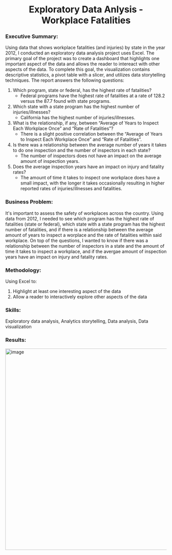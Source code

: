 <h1 align='center'>Exploratory Data Anlysis - Workplace Fatalities</h1>

### Executive Summary:
Using data that shows workplace fatalities (and injuries) by state in the year 2012, I conducted an exploratory data analysis project uses Excel. The primary goal of the project was to create a dashboard that highlights one important aspect of the data and allows the reader to intereact with other aspects of the data. To complete this goal, the visualization contains descriptive statistics, a pivot table with a slicer, and utilizes data storytelling techniques. The report answers the following questions:
  1. Which program, state or federal, has the highest rate of fatalities?
     - Federal programs have the highest rate of fatalities at a rate of 128.2 versus the 87.7 found with state programs.
  2. Which state with a state program has the highest number of injuries/illnesses?
     - California has the highest number of injuries/illnesses.
  3. What is the relationship, if any, between “Average of Years to Inspect Each Workplace Once” and “Rate of Fatalities”?
     - There is a slight positive correlation between the “Average of Years to Inspect Each Workplace Once” and “Rate of Fatalities”.
  4. Is there was a relationship between the average number of years it takes to do one inspection and the number of inspectors in each state?
     - The number of inspectors does not have an impact on the average amount of inspection years.
  5. Does the average inspection years have an impact on injury and fatality rates?
     - The amount of time it takes to inspect one workplace does have a small impact, with the longer it takes occasionally resulting in higher reported rates of injuries/illnesses and fatalities.

### Business Problem:
It's important to assess the safety of workplaces across the country. Using data from 2012, I needed to see which program has the highest rate of fatalities (state or federal), which state with a state program has the highest number of fatalities, and if there is a relationship between the average amount of years to inspect a worplace and the rate of fatalities within said workplace. On top of the questions, I wanted to know if there was a relationship between the number of inspectors in a state and the amount of time it takes to inspect a workplace, and if the avergae amount of inspection years have an impact on injury and fatality rates.

### Methodology:
Using Excel to:
1. Highlight at least one interesting aspect of the data
2. Allow a reader to interactively explore other aspects of the data

### Skills:
Exploratory data analysis, Analytics storytelling, Data analysis, Data visualization

### Results:
<img width="812" height="627" alt="image" src="https://github.com/user-attachments/assets/d6232581-5e4f-4a13-8793-54bbe45d1ee7" />

